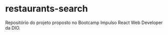 # restaurants-search
Repositório do projeto proposto no Bootcamp Impulso React Web Developer da DIO.
